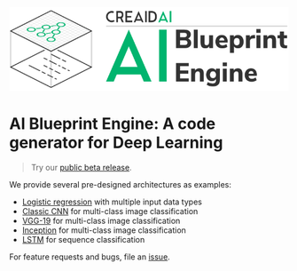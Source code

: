 <p align="center">
  <img src="./logo.png" alt="AI Blueprint Engine - creaidAI" />
</p>

# AI Blueprint Engine: A code generator for Deep Learning

> Try our [public beta release](https://blueprints.creaidai.com).

We provide several pre-designed architectures as examples:

- [Logistic regression](https://blueprints.creaidai.com/examples/logistic_regression) with multiple input data types
- [Classic CNN](https://blueprints.creaidai.com/examples/classic_cnn) for multi-class image classification
- [VGG-19](https://blueprints.creaidai.com/examples/vgg19) for multi-class image classification
- [Inception](https://blueprints.creaidai.com/examples/inception) for multi-class image classification
- [LSTM](https://blueprints.creaidai.com/examples/lstm_signal_classification) for sequence classification

For feature requests and bugs, file an [issue](https://github.com/creaidAI/blueprints/issues).
